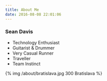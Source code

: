 ```yaml
---
title: About Me
date: 2016-08-08 22:01:06
---
```


### Sean Davis
* Technology Enthusiast
* Guitarist & Drummer
* Very Casual Runner
* Traveller
* Team Instinct

{% img /about/bratislava.jpg 300 Bratislava %}
